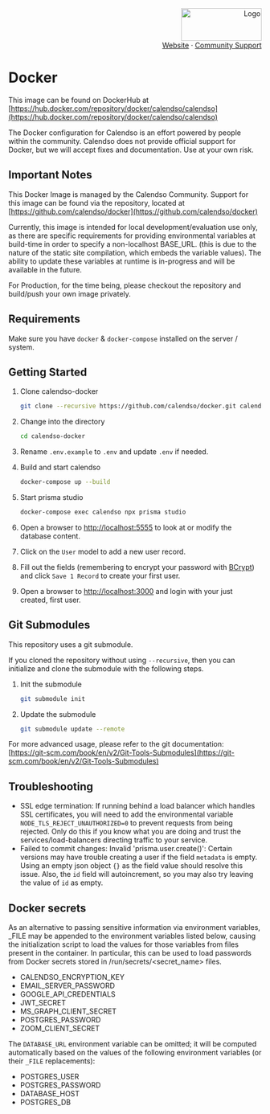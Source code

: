 <!-- PROJECT LOGO -->
<div align="right">
  <a href="https://github.com/calendso/calendso">
    <img src="https://cal.com/logo.svg" alt="Logo" width="160" height="65">
  </a><br/>
  <a href="https://cal.com">Website</a>
  ·
  <a href="https://github.com/calendso/calendso-docker/issues">Community Support</a>
</div>

# Docker

This image can be found on DockerHub at [https://hub.docker.com/repository/docker/calendso/calendso](https://hub.docker.com/repository/docker/calendso/calendso)

The Docker configuration for Calendso is an effort powered by people within the community. Calendso does not provide official support for Docker, but we will accept fixes and documentation. Use at your own risk.

## Important Notes

This Docker Image is managed by the Calendso Community. Support for this image can be found via the repository, located at [https://github.com/calendso/docker](https://github.com/calendso/docker)

Currently, this image is intended for local development/evaluation use only, as there are specific requirements for providing environmental variables at build-time in order to specify a non-localhost BASE_URL. (this is due to the nature of the static site compilation, which embeds the variable values). The ability to update these variables at runtime is in-progress and will be available in the future.

For Production, for the time being, please checkout the repository and build/push your own image privately.

## Requirements

Make sure you have `docker` & `docker-compose` installed on the server / system.

## Getting Started

1. Clone calendso-docker

    ```bash
    git clone --recursive https://github.com/calendso/docker.git calendso-docker
    ```

2. Change into the directory

    ```bash
    cd calendso-docker
    ```

3. Rename `.env.example` to `.env` and update `.env` if needed.

4. Build and start calendso

    ```bash
    docker-compose up --build
    ```

5. Start prisma studio

    ```bash
    docker-compose exec calendso npx prisma studio
    ```

6. Open a browser to [http://localhost:5555](http://localhost:5555) to look at or modify the database content.

7. Click on the `User` model to add a new user record.

8. Fill out the fields (remembering to encrypt your password with [BCrypt](https://bcrypt-generator.com/)) and click `Save 1 Record` to create your first user.

9. Open a browser to [http://localhost:3000](http://localhost:3000) and login with your just created, first user.

## Git Submodules

This repository uses a git submodule.

If you cloned the repository without using `--recursive`, then you can initialize and clone the submodule with the following steps.

1. Init the submodule

    ```bash
    git submodule init
    ```

2. Update the submodule

    ```bash
    git submodule update --remote
    ```

For more advanced usage, please refer to the git documentation: [https://git-scm.com/book/en/v2/Git-Tools-Submodules](https://git-scm.com/book/en/v2/Git-Tools-Submodules)

## Troubleshooting

* SSL edge termination: If running behind a load balancer which handles SSL certificates, you will need to add the environmental variable `NODE_TLS_REJECT_UNAUTHORIZED=0` to prevent requests from being rejected. Only do this if you know what you are doing and trust the services/load-balancers directing traffic to your service.
* Failed to commit changes: Invalid 'prisma.user.create()': Certain versions may have trouble creating a user if the field `metadata` is empty. Using an empty json object `{}` as the field value should resolve this issue. Also, the `id` field will autoincrement, so you may also try leaving the value of `id` as empty.

## Docker secrets

As an alternative to passing sensitive information via environment variables, _FILE may be appended to the environment variables listed below, causing the initialization script to load the values for those variables from files present in the container. In particular, this can be used to load passwords from Docker secrets stored in /run/secrets/<secret_name> files. 


* CALENDSO_ENCRYPTION_KEY
* EMAIL_SERVER_PASSWORD
* GOOGLE_API_CREDENTIALS
* JWT_SECRET
* MS_GRAPH_CLIENT_SECRET
* POSTGRES_PASSWORD
* ZOOM_CLIENT_SECRET

The `DATABASE_URL` environment variable can be omitted; it will be computed automatically based on the values of the following environment variables (or their `_FILE` replacements):

* POSTGRES_USER
* POSTGRES_PASSWORD
* DATABASE_HOST
* POSTGRES_DB
